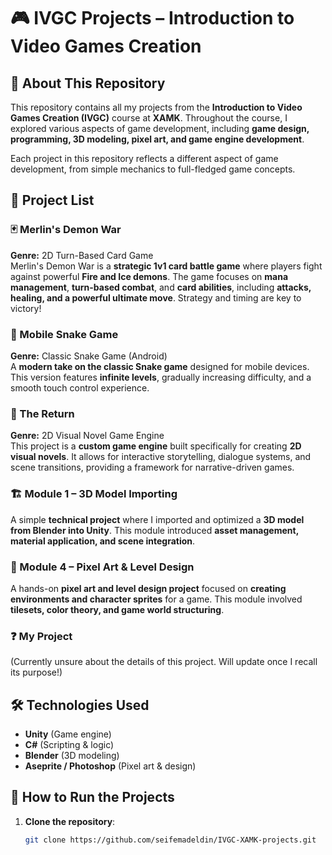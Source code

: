 # 🎮 IVGC Projects – Introduction to Video Games Creation  

## 📜 About This Repository  
This repository contains all my projects from the **Introduction to Video Games Creation (IVGC)** course at **XAMK**. Throughout the course, I explored various aspects of game development, including **game design, programming, 3D modeling, pixel art, and game engine development**.  

Each project in this repository reflects a different aspect of game development, from simple mechanics to full-fledged game concepts.  

## 📂 Project List  

### 🃏 Merlin's Demon War  
**Genre:** 2D Turn-Based Card Game  
Merlin's Demon War is a **strategic 1v1 card battle game** where players fight against powerful **Fire and Ice demons**. The game focuses on **mana management**, **turn-based combat**, and **card abilities**, including **attacks, healing, and a powerful ultimate move**. Strategy and timing are key to victory!  

### 📱 Mobile Snake Game  
**Genre:** Classic Snake Game (Android)  
A **modern take on the classic Snake game** designed for mobile devices. This version features **infinite levels**, gradually increasing difficulty, and a smooth touch control experience.  

### 📖 The Return  
**Genre:** 2D Visual Novel Game Engine  
This project is a **custom game engine** built specifically for creating **2D visual novels**. It allows for interactive storytelling, dialogue systems, and scene transitions, providing a framework for narrative-driven games.  

### 🏗️ Module 1 – 3D Model Importing  
A simple **technical project** where I imported and optimized a **3D model from Blender into Unity**. This module introduced **asset management, material application, and scene integration**.  

### 🎨 Module 4 – Pixel Art & Level Design  
A hands-on **pixel art and level design project** focused on **creating environments and character sprites** for a game. This module involved **tilesets, color theory, and game world structuring**.  

### ❓ My Project  
(Currently unsure about the details of this project. Will update once I recall its purpose!)  

## 🛠️ Technologies Used  
- **Unity** (Game engine)  
- **C#** (Scripting & logic)  
- **Blender** (3D modeling)  
- **Aseprite / Photoshop** (Pixel art & design)  

## 🚀 How to Run the Projects  
1. **Clone the repository**:  
   ```bash
   git clone https://github.com/seifemadeldin/IVGC-XAMK-projects.git
